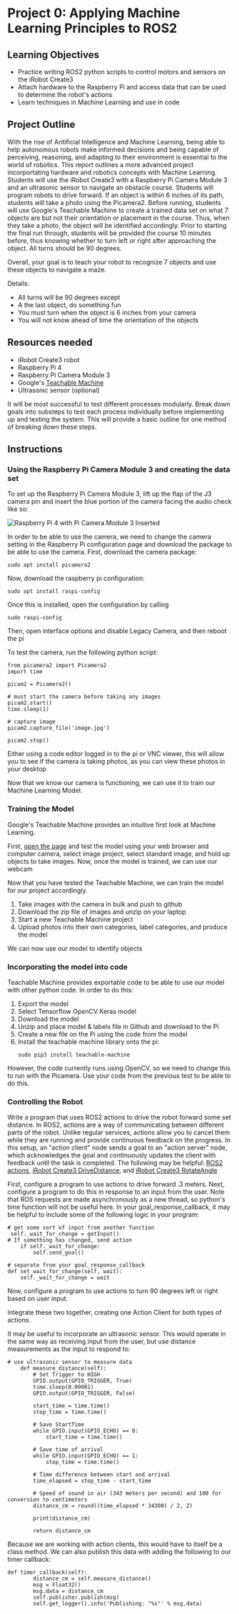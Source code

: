 # Project 0: Applying Machine Learning Principles to ROS2
## Learning Objectives
- Practice writing ROS2 python scripts to control motors and sensors on the iRobot Create3
- Attach hardware to the Raspberry Pi and access data that can be used to determine the robot's actions
- Learn techniques in Machine Learning and use in code 

## Project Outline
With the rise of Aritificial Intelligence and Machine Learning, being able to help autonomous robots make informed decisions and being  capable of perceiving, reasoning, and adapting to their environment is essential to the world of robotics. 
This report outlines a more advanced project incorportating hardware and robotics concepts with Machine Learning. Students will use the iRobot Create3 with a Raspberry Pi Camera Module 3 and an ultrasonic sensor to navigate an obstacle course. Students will program robots to drive forward. If an object is within 6 inches of its path, students will take a photo using the Picamera2. Before running, students will use Google's Teachable Machine to create a trained data set on what 7 objects are but not their orientation or placement in the course. Thus, when they take a photo, the object will be identified accordingly. Prior to starting the final run through, students will be provided the course 10 minutes before, thus knowing whether to turn left or right after approaching the object. All turns should be 90 degrees.

Overall, your goal is to teach your robot to recognize 7 objects and use these objects to navigate a maze. 

Details:
- All turns will be 90 degrees except 
- A the last object, do something fun
- You must turn when the object is 6 inches from your camera
- You will not know ahead of time the orientation of the objects

## Resources needed
- iRobot Create3 robot
- Raspberry Pi 4
- Raspberry Pi Camera Module 3
- Google's [Teachable Machine](https://teachablemachine.withgoogle.com/train)
- Ultrasonic sensor (optional)

It will be most successful to test different processes modularly. Break down goals into substeps to test each process individually before implementing up and testing the system. This will provide a basic outline for one method of breaking down these steps.

## Instructions

### Using the Raspberry Pi Camera Module 3 and creating the data set

To set up the Raspberry Pi Camera Module 3, lift up the flap of the J3 camera pin and insert the blue portion of the camera facing the audio check like so:

![Raspberry Pi 4 with Pi Camera Module 3 Inserted](j3installation.webp)

In order to be able to use the camera, we need to change the camera setting in the Raspberry Pi configuration page and download the package to be able to use the camera. First, download the camera package:

```
sudo apt install picamera2
```
Now, download the raspberry pi configuration:

```
sudo apt install raspi-config
```

Once this is installed, open the configuration by calling 
```
sudo raspi-config
```

Then, open interface options and disable Legacy Camera, and then reboot the pi


To test the camera, run the following python script:
```
from picamera2 import Picamera2
import time

picam2 = Picamera2()

# must start the camera before taking any images
picam2.start() 
time.sleep(1)

# capture image
picam2.capture_file('image.jpg')

picam2.stop()

```

Either using a code editor logged in to the pi or VNC viewer, this will allow you to see if the camera is taking photos, as you can view these photos in your desktop

Now that we know our camera is functioning, we can use it to train our Machine Learning Model.


### Training the Model

Google's Teachable Machine provides an intuitive first look at Machine Learning. 

First, [open the page](https://teachablemachine.withgoogle.com/train) and test the model using your web browser and computer camera, select image project, select standard image, and hold up objects to take images. Now, once the model is trained, we can use our webcam

Now that you have tested the Teachable Machine, we can train the model for our project accordingly. 

1. Take images with the camera in bulk and push to github
1. Download the zip file of images and unzip on your laptop
1. Start a new Teachable Machine project
1. Upload photos into their own categories, label categories, and produce the model

We can now use our model to identify objects

### Incorporating the model into code

Teachable Machine provides exportable code to be able to use our model with other python code. In order to do this: 
1. Export the model 
1. Select Tensorflow OpenCV Keras model
1. Download the model 
1. Unzip and place model & labels file in Github and download to the Pi
1. Create a new file on the Pi using the code from the model 
1. Install the teachable machine library onto the pi: 
    ```
    sudo pip3 install teachable-machine
    
    ```
However, the code currently runs using OpenCV, so we need to change this to run with the Picamera. Use your code from the previous test to be able to do this. 

### Controlling the Robot

Write a program that uses ROS2 actions to drive the robot forward some set distance. In ROS2, actions are a way of communicating between different parts of the robot. Unlike regular services, actions allow you to cancel them while they are running and provide continuous feedback on the progress. In this setup, an "action client" node sends a goal to an "action server" node, which acknowledges the goal and continuously updates the client with feedback until the task is completed. The following may be helpful: [ROS2 actions](https://docs.ros.org/en/foxy/Tutorials/Beginner-CLI-Tools/Understanding-ROS2-Actions/Understanding-ROS2-Actions.html), [iRobot Create3 DriveDistance](https://github.com/iRobotEducation/irobot_create_msgs/blob/rolling/action/DriveDistance.action), and [iRobot Create3 RotateAngle](https://github.com/iRobotEducation/irobot_create_msgs/blob/rolling/action/RotateAngle.action)

First, configure a program to use actions to drive forward .3 meters. Next, configure a program to do this in response to an input from the user. Note that ROS requests are made asynchronously as a new thread, so python's time function will not be useful here. In your goal_response_callback, it may be helpful to include some of the following logic in your program:
```
# get some sort of input from another function
 self._wait_for_change = getInput()
# If something has changed, send action
    if self._wait_for_change:
        self.send_goal()

# separate from your goal_response_callback
def set_wait_for_change(self, wait):
    self._wait_for_change = wait

```

Now, configure a program to use actions to turn 90 degrees left or right based on user input. 

Integrate these two together, creating one Action Client for both types of actions. 

It may be useful to incorporate an ultrasonic sensor. This would operate in the same way as receiving input from the user, but use distance measurements as the input to respond to: 

```
# use ultrasonic sensor to measure data
    def measure_distance(self):
        # Set Trigger to HIGH
        GPIO.output(GPIO_TRIGGER, True)
        time.sleep(0.00001)
        GPIO.output(GPIO_TRIGGER, False)

        start_time = time.time()
        stop_time = time.time()

        # Save StartTime
        while GPIO.input(GPIO_ECHO) == 0:
            start_time = time.time()

        # Save time of arrival
        while GPIO.input(GPIO_ECHO) == 1:
            stop_time = time.time()

        # Time difference between start and arrival
        time_elapsed = stop_time - start_time

        # Speed of sound in air (343 meters per second) and 100 for conversion to centimeters
        distance_cm = round((time_elapsed * 34300) / 2, 2)

        print(distance_cm)

        return distance_cm
```

Because we are working with action clients, this would have to itself be a class method. We can also publish this data with adding the following to our timer callback: 

```
def timer_callback(self):
        distance_cm = self.measure_distance()
        msg = Float32()
        msg.data = distance_cm
        self.publisher.publish(msg)
        self.get_logger().info('Publishing: "%s"' % msg.data)

``` 




